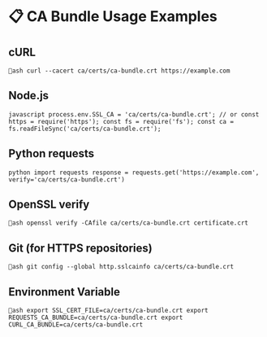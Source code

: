 # 📋 CA Bundle Usage Examples

## cURL
`ash
curl --cacert ca/certs/ca-bundle.crt https://example.com
`

## Node.js
`javascript
process.env.SSL_CA = 'ca/certs/ca-bundle.crt';
// or
const https = require('https');
const fs = require('fs');
const ca = fs.readFileSync('ca/certs/ca-bundle.crt');
`

## Python requests
`python
import requests
response = requests.get('https://example.com', verify='ca/certs/ca-bundle.crt')
`

## OpenSSL verify
`ash
openssl verify -CAfile ca/certs/ca-bundle.crt certificate.crt
`

## Git (for HTTPS repositories)
`ash
git config --global http.sslcainfo ca/certs/ca-bundle.crt
`

## Environment Variable
`ash
export SSL_CERT_FILE=ca/certs/ca-bundle.crt
export REQUESTS_CA_BUNDLE=ca/certs/ca-bundle.crt
export CURL_CA_BUNDLE=ca/certs/ca-bundle.crt
`
